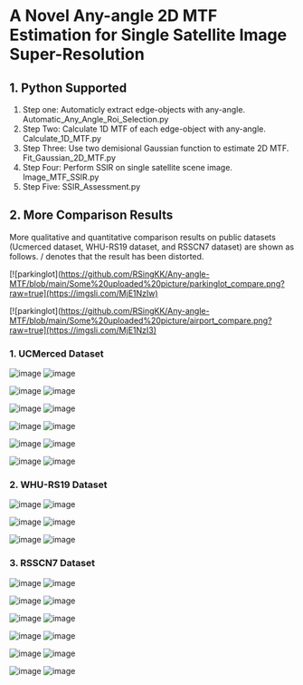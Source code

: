 # A Novel Any-angle 2D MTF Estimation for Single Satellite Image Super-Resolution
## 1. Python Supported

1. Step one: Automaticly extract edge-objects with any-angle. Automatic_Any_Angle_Roi_Selection.py
2. Step Two: Calculate 1D MTF of each edge-object with any-angle. Calculate_1D_MTF.py
3. Step Three: Use two demisional Gaussian function to estimate 2D MTF. Fit_Gaussian_2D_MTF.py
4. Step Four: Perform SSIR on single satellite scene image. Image_MTF_SSIR.py
5. Step Five: SSIR_Assessment.py


## 2. More Comparison Results
More qualitative and quantitative comparison results on public datasets (Ucmerced dataset, WHU-RS19 dataset, and RSSCN7 dataset) are shown as follows. / denotes that the result has been distorted.



[![parkinglot](https://github.com/RSingKK/Any-angle-MTF/blob/main/Some%20uploaded%20picture/parkinglot_compare.png?raw=true](https://imgsli.com/MjE1NzIw)


[![parkinglot](https://github.com/RSingKK/Any-angle-MTF/blob/main/Some%20uploaded%20picture/airport_compare.png?raw=true](https://imgsli.com/MjE1NzI3)

### 1. UCMerced Dataset

![image](https://github.com/RSingKK/A-Novel-Any-angle-2D-MTF-Estimation/assets/49096921/30fce002-b4fd-4568-a8c5-f24686ad996d)
![image](https://github.com/RSingKK/A-Novel-Any-angle-2D-MTF-Estimation/assets/49096921/e656e732-79cd-4fb2-80f2-005719126700)

![image](https://github.com/RSingKK/A-Novel-Any-angle-2D-MTF-Estimation/assets/49096921/d14c1654-306d-49d1-9bba-4161478b9563)
![image](https://github.com/RSingKK/A-Novel-Any-angle-2D-MTF-Estimation/assets/49096921/6d0bb861-8232-45fb-beba-4d15ba624319)

![image](https://github.com/RSingKK/A-Novel-Any-angle-2D-MTF-Estimation/assets/49096921/6075e6ab-4a18-4568-a98f-5219c61b65ca)
![image](https://github.com/RSingKK/A-Novel-Any-angle-2D-MTF-Estimation/assets/49096921/f6ace178-f4a3-42e4-a1ba-caed8ab41da6)

![image](https://github.com/RSingKK/A-Novel-Any-angle-2D-MTF-Estimation/assets/49096921/aca245d8-4cb5-4095-946b-b9a7dd0953fd)
![image](https://github.com/RSingKK/A-Novel-Any-angle-2D-MTF-Estimation/assets/49096921/7f3f91e8-74f4-4069-b769-5c247dd462a3)

![image](https://github.com/RSingKK/A-Novel-Any-angle-2D-MTF-Estimation/assets/49096921/bf18e81b-776d-4f5c-9520-a3a04f82312a)
![image](https://github.com/RSingKK/A-Novel-Any-angle-2D-MTF-Estimation/assets/49096921/e9cd0041-10f8-4126-a287-1fa17ce6a885)

![image](https://github.com/RSingKK/A-Novel-Any-angle-2D-MTF-Estimation/assets/49096921/43dec535-55d7-479d-91da-01ced586d41c)
![image](https://github.com/RSingKK/A-Novel-Any-angle-2D-MTF-Estimation/assets/49096921/576f1365-7e72-4473-8ad6-cd0ec9db9fcd)

### 2. WHU-RS19 Dataset

![image](https://github.com/RSingKK/A-Novel-Any-angle-2D-MTF-Estimation/assets/49096921/60ad4122-b1cf-45e7-939a-7a27bdd12bf8)
![image](https://github.com/RSingKK/A-Novel-Any-angle-2D-MTF-Estimation/assets/49096921/aca8b69d-c5d3-484f-a0f8-ad1f99594032)

![image](https://github.com/RSingKK/A-Novel-Any-angle-2D-MTF-Estimation/assets/49096921/7a53183a-41a0-41d5-a58c-bcc5bf20cddc)
![image](https://github.com/RSingKK/A-Novel-Any-angle-2D-MTF-Estimation/assets/49096921/0cee8a11-b196-4c62-a121-01af647bf53e)

![image](https://github.com/RSingKK/A-Novel-Any-angle-2D-MTF-Estimation/assets/49096921/d5e79d27-311c-4ad3-b87a-1dad511104e3)
![image](https://github.com/RSingKK/A-Novel-Any-angle-2D-MTF-Estimation/assets/49096921/6d76df4e-cd1e-4ddb-9a42-9b16282b757b)

### 3. RSSCN7 Dataset

![image](https://github.com/RSingKK/A-Novel-Any-angle-2D-MTF-Estimation/assets/49096921/231edc0b-2ac6-47c1-a3cc-3a4ede7498a8)
![image](https://github.com/RSingKK/A-Novel-Any-angle-2D-MTF-Estimation/assets/49096921/cb3e8afe-a30d-4959-afb0-d880107ebd8f)

![image](https://github.com/RSingKK/A-Novel-Any-angle-2D-MTF-Estimation/assets/49096921/6e7b2385-7d89-4031-b007-b6a422b2bb97)
![image](https://github.com/RSingKK/A-Novel-Any-angle-2D-MTF-Estimation/assets/49096921/d5874fe1-77ed-4bfd-b65c-8a5accdb0fd4)

![image](https://github.com/RSingKK/A-Novel-Any-angle-2D-MTF-Estimation/assets/49096921/e754d050-aa93-449d-88f1-0c7865b5bea1)
![image](https://github.com/RSingKK/A-Novel-Any-angle-2D-MTF-Estimation/assets/49096921/af9d043a-4b3a-4d22-a656-2d3a162c1b2e)

![image](https://github.com/RSingKK/A-Novel-Any-angle-2D-MTF-Estimation/assets/49096921/19adf9b2-d44b-4de9-b671-a00be653c0bd)
![image](https://github.com/RSingKK/A-Novel-Any-angle-2D-MTF-Estimation/assets/49096921/8b3b3672-a6c8-4aaa-9129-21ab4700fe1c)

![image](https://github.com/RSingKK/A-Novel-Any-angle-2D-MTF-Estimation/assets/49096921/9ab60e02-ad36-4805-8355-a41feceeada7)
![image](https://github.com/RSingKK/A-Novel-Any-angle-2D-MTF-Estimation/assets/49096921/0f15fcfc-afc3-48e0-93fe-36e32a81ac9c)

![image](https://github.com/RSingKK/A-Novel-Any-angle-2D-MTF-Estimation/assets/49096921/ef233974-0a4c-42a5-b9f8-d6d245031680)
![image](https://github.com/RSingKK/A-Novel-Any-angle-2D-MTF-Estimation/assets/49096921/896dc45e-008b-4d17-9f04-af7f3fdef504)



